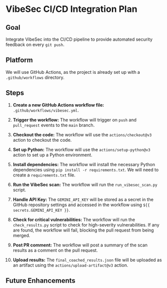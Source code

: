 # VibeSec CI/CD Integration Plan

## Goal

Integrate VibeSec into the CI/CD pipeline to provide automated security feedback on every `git push`.

## Platform

We will use GitHub Actions, as the project is already set up with a `.github/workflows` directory.

## Steps

1.  **Create a new GitHub Actions workflow file:** ` .github/workflows/vibesec.yml`.

2.  **Trigger the workflow:** The workflow will trigger on `push` and `pull_request` events to the `main` branch.

3.  **Checkout the code:** The workflow will use the `actions/checkout@v3` action to checkout the code.

4.  **Set up Python:** The workflow will use the `actions/setup-python@v3` action to set up a Python environment.

5.  **Install dependencies:** The workflow will install the necessary Python dependencies using `pip install -r requirements.txt`. We will need to create a `requirements.txt` file.

6.  **Run the VibeSec scan:** The workflow will run the `run_vibesec_scan.py` script.

7.  **Handle API Key:** The `GEMINI_API_KEY` will be stored as a secret in the GitHub repository settings and accessed in the workflow using `${{ secrets.GEMINI_API_KEY }}`.

8.  **Check for critical vulnerabilities:** The workflow will run the `check_results.py` script to check for high-severity vulnerabilities. If any are found, the workflow will fail, blocking the pull request from being merged.

9.  **Post PR comment:** The workflow will post a summary of the scan results as a comment on the pull request.

10. **Upload results:** The `final_coached_results.json` file will be uploaded as an artifact using the `actions/upload-artifact@v3` action.

## Future Enhancements
